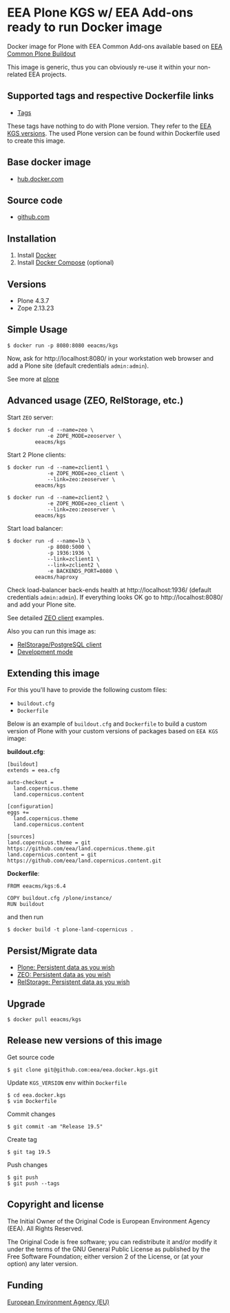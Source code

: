 # EEA Plone KGS w/ EEA Add-ons ready to run Docker image

Docker image for Plone with EEA Common Add-ons available based on
[EEA Common Plone Buildout](https://github.com/eea/eea.plonebuildout.core)

This image is generic, thus you can obviously re-use it within
your non-related EEA projects.

## Supported tags and respective Dockerfile links

  - [Tags](https://hub.docker.com/r/eeacms/kgs/tags/)

These tags have nothing to do with Plone version. They refer to the
[EEA KGS versions](https://github.com/eea/eea.plonebuildout.core/tree/master/buildout-configs/kgs).
The used Plone version can be found within Dockerfile used to create this image.

## Base docker image

 - [hub.docker.com](https://hub.docker.com/r/eeacms/kgs/)

## Source code

  - [github.com](http://github.com/eea/eea.docker.kgs)

## Installation

1. Install [Docker](https://www.docker.com/)
2. Install [Docker Compose](https://docs.docker.com/compose/) (optional)

## Versions

* Plone 4.3.7
* Zope  2.13.23

## Simple Usage

    $ docker run -p 8080:8080 eeacms/kgs

Now, ask for http://localhost:8080/ in your workstation web browser and add a Plone site (default credentials `admin:admin`).

See more at [plone](https://hub.docker.com/r/plone/plone/)

## Advanced usage (ZEO, RelStorage, etc.)

Start `ZEO` server:

    $ docker run -d --name=zeo \
                 -e ZOPE_MODE=zeoserver \
             eeacms/kgs

Start 2 Plone clients:

    $ docker run -d --name=zclient1 \
                 -e ZOPE_MODE=zeo_client \
                 --link=zeo:zeoserver \
             eeacms/kgs

    $ docker run -d --name=zclient2 \
                 -e ZOPE_MODE=zeo_client \
                 --link=zeo:zeoserver \
             eeacms/kgs

Start load balancer:

    $ docker run -d --name=lb \
                 -p 8080:5000 \
                 -p 1936:1936 \
                 --link=zclient1 \
                 --link=zclient2 \
                 -e BACKENDS_PORT=8080 \
             eeacms/haproxy

Check load-balancer back-ends health at http://localhost:1936/ (default credentials `admin:admin`).
If everything looks OK go to http://localhost:8080/ and add your Plone site.

See detailed [ZEO client](https://github.com/eea/eea.docker.kgs/tree/master/examples/zeoclient/README.md) examples.

Also you can run this image as:

* [RelStorage/PostgreSQL client](https://github.com/eea/eea.docker.kgs/tree/master/examples/relstorage/README.md)
* [Development mode](https://github.com/eea/eea.docker.kgs/tree/master/examples/develop/README.md)

## Extending this image

For this you'll have to provide the following custom files:

* `buildout.cfg`
* `Dockerfile`

Below is an example of `buildout.cfg` and `Dockerfile` to build a custom version
of Plone with your custom versions of packages based on `EEA KGS` image:

**buildout.cfg**:

    [buildout]
    extends = eea.cfg

    auto-checkout =
      land.copernicus.theme
      land.copernicus.content

    [configuration]
    eggs +=
      land.copernicus.theme
      land.copernicus.content

    [sources]
    land.copernicus.theme = git https://github.com/eea/land.copernicus.theme.git
    land.copernicus.content = git https://github.com/eea/land.copernicus.content.git


**Dockerfile**:

    FROM eeacms/kgs:6.4

    COPY buildout.cfg /plone/instance/
    RUN buildout

and then run

    $ docker build -t plone-land-copernicus .

## Persist/Migrate data

* [Plone: Persistent data as you wish](https://github.com/eea/eea.docker.plone#persistent-data-as-you-wish)
* [ZEO: Persistent data as you wish](https://github.com/eea/eea.docker.zeoserver#persistent-data-as-you-wish)
* [RelStorage: Persistent data as you wish](https://github.com/eea/eea.docker.postgres#persistent-data-as-you-wish)

## Upgrade

    $ docker pull eeacms/kgs


## Release new versions of this image

Get source code

    $ git clone git@github.com:eea/eea.docker.kgs.git

Update `KGS_VERSION` env within `Dockerfile`

    $ cd eea.docker.kgs
    $ vim Dockerfile

Commit changes

    $ git commit -am "Release 19.5"

Create tag

    $ git tag 19.5

Push changes

    $ git push
    $ git push --tags


## Copyright and license

The Initial Owner of the Original Code is European Environment Agency (EEA).
All Rights Reserved.

The Original Code is free software;
you can redistribute it and/or modify it under the terms of the GNU
General Public License as published by the Free Software Foundation;
either version 2 of the License, or (at your option) any later
version.

## Funding

[European Environment Agency (EU)](http://eea.europa.eu)
